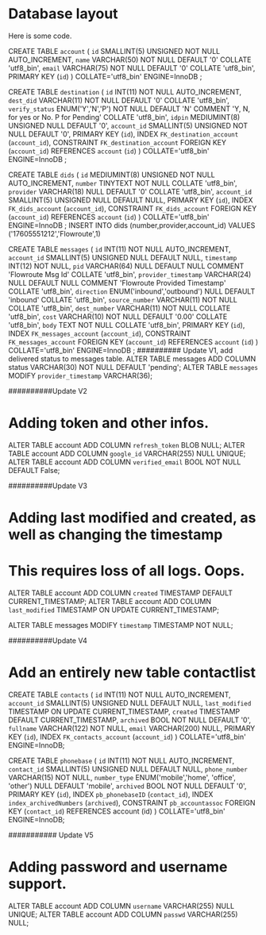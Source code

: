 # Database layout
Here is some code.

CREATE TABLE `account` (
	`id` SMALLINT(5) UNSIGNED NOT NULL AUTO_INCREMENT,
	`name` VARCHAR(50) NOT NULL DEFAULT '0' COLLATE 'utf8_bin',
	`email` VARCHAR(75) NOT NULL DEFAULT '0' COLLATE 'utf8_bin',
	PRIMARY KEY (`id`)
)
COLLATE='utf8_bin'
ENGINE=InnoDB
;


CREATE TABLE `destination` (
	`id` INT(11) NOT NULL AUTO_INCREMENT,
	`dest_did` VARCHAR(11) NOT NULL DEFAULT '0' COLLATE 'utf8_bin',
	`verify_status` ENUM('Y','N','P') NOT NULL DEFAULT 'N' COMMENT 'Y, N, for yes or No. P for Pending' COLLATE 'utf8_bin',
	`idpin` MEDIUMINT(8) UNSIGNED NULL DEFAULT '0',
	`account_id` SMALLINT(5) UNSIGNED NOT NULL DEFAULT '0',
	PRIMARY KEY (`id`),
	INDEX `FK_destination_account` (`account_id`),
	CONSTRAINT `FK_destination_account` FOREIGN KEY (`account_id`) REFERENCES `account` (`id`)
)
COLLATE='utf8_bin'
ENGINE=InnoDB
;

CREATE TABLE `dids` (
	`id` MEDIUMINT(8) UNSIGNED NOT NULL AUTO_INCREMENT,
	`number` TINYTEXT NOT NULL COLLATE 'utf8_bin',
	`provider` VARCHAR(18) NULL DEFAULT '0' COLLATE 'utf8_bin',
	`account_id` SMALLINT(5) UNSIGNED NULL DEFAULT NULL,
	PRIMARY KEY (`id`),
	INDEX `FK_dids_account` (`account_id`),
	CONSTRAINT `FK_dids_account` FOREIGN KEY (`account_id`) REFERENCES `account` (`id`)
)
COLLATE='utf8_bin'
ENGINE=InnoDB
;
INSERT INTO dids (number,provider,account_id) VALUES ('17605551212','Flowroute',1)


CREATE TABLE `messages` (
	`id` INT(11) NOT NULL AUTO_INCREMENT,
	`account_id` SMALLINT(5) UNSIGNED NULL DEFAULT NULL,
	`timestamp` INT(12) NOT NULL,
	`pid` VARCHAR(64) NULL DEFAULT NULL COMMENT 'Flowroute Msg Id' COLLATE 'utf8_bin',
	`provider_timestamp` VARCHAR(24) NULL DEFAULT NULL COMMENT 'Flowroute Provided Timestamp' COLLATE 'utf8_bin',
	`direction` ENUM('inbound','outbound') NULL DEFAULT 'inbound' COLLATE 'utf8_bin',
	`source_number` VARCHAR(11) NOT NULL COLLATE 'utf8_bin',
	`dest_number` VARCHAR(11) NOT NULL COLLATE 'utf8_bin',
	`cost` VARCHAR(10) NOT NULL DEFAULT '0.00' COLLATE 'utf8_bin',
	`body` TEXT NOT NULL COLLATE 'utf8_bin',
	PRIMARY KEY (`id`),
	INDEX `FK_messages_account` (`account_id`),
	CONSTRAINT `FK_messages_account` FOREIGN KEY (`account_id`) REFERENCES `account` (`id`)
)
COLLATE='utf8_bin'
ENGINE=InnoDB
;
########## Update V1, add delivered status to messages table.
ALTER TABLE messages ADD COLUMN status VARCHAR(30) NOT NULL DEFAULT 'pending';
ALTER TABLE `messages` MODIFY `provider_timestamp` VARCHAR(36);

##########Update V2
# Adding token and other infos.
ALTER TABLE account ADD COLUMN `refresh_token` BLOB NULL;
ALTER TABLE account ADD COLUMN `google_id` VARCHAR(255) NULL UNIQUE;
ALTER TABLE account ADD COLUMN `verified_email` BOOL NOT NULL DEFAULT False;

##########Update V3
# Adding last modified and created, as well as changing the timestamp
# This requires loss of all logs. Oops.
ALTER TABLE account ADD COLUMN `created` TIMESTAMP DEFAULT CURRENT_TIMESTAMP;
ALTER TABLE account ADD COLUMN `last_modified` TIMESTAMP ON UPDATE CURRENT_TIMESTAMP;

ALTER TABLE messages MODIFY `timestamp` TIMESTAMP NOT NULL;

##########Update V4
# Add an entirely new table contactlist
CREATE TABLE `contacts` (
	`id` INT(11) NOT NULL AUTO_INCREMENT,
	`account_id` SMALLINT(5) UNSIGNED NULL DEFAULT NULL,
	`last_modified` TIMESTAMP ON UPDATE CURRENT_TIMESTAMP,
	`created` TIMESTAMP DEFAULT CURRENT_TIMESTAMP,
	`archived` BOOL NOT NULL DEFAULT '0',
	`fullname` VARCHAR(122) NOT NULL,
	`email` VARCHAR(200) NULL,
	PRIMARY KEY (`id`),
	INDEX `FK_contacts_account` (`account_id`)
)
COLLATE='utf8_bin'
ENGINE=InnoDB;

CREATE TABLE `phonebase` (
	`id` INT(11) NOT NULL AUTO_INCREMENT,
	`contact_id` SMALLINT(5) UNSIGNED NULL DEFAULT NULL,
	`phone_number` VARCHAR(15) NOT NULL,
	`number_type` ENUM('mobile','home', 'office', 'other') NULL DEFAULT 'mobile',
	`archived` BOOL NOT NULL DEFAULT '0',
	PRIMARY KEY (`id`),
	INDEX `pb_phonebaseID` (`contact_id`),
	INDEX `index_archivedNumbers` (`archived`),
	CONSTRAINT `pb_accountassoc`
		FOREIGN KEY (`contact_id`) REFERENCES account (id)
)
COLLATE='utf8_bin'
ENGINE=InnoDB;

########### Update V5
# Adding password and username support.
ALTER TABLE account ADD COLUMN `username` VARCHAR(255) NULL UNIQUE;
ALTER TABLE account ADD COLUMN `passwd` VARCHAR(255) NULL;
